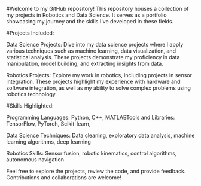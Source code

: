 #Welcome to my GitHub repository! 
This repository houses a collection of my projects in Robotics and Data Science. It serves as a portfolio showcasing my journey and the skills I've developed in these fields.

#Projects Included:

Data Science Projects: Dive into my data science projects where I apply various techniques such as machine learning, data visualization, and statistical analysis. These projects demonstrate my proficiency in data manipulation, model building, and extracting insights from data.

Robotics Projects: Explore my work in robotics, including projects in sensor integration. These projects highlight my experience with hardware and software integration, as well as my ability to solve complex problems using robotics technology.

#Skills Highlighted:

Programming Languages: Python, C++, MATLABTools and Libraries: TensorFlow, PyTorch, Scikit-learn, 

Data Science Techniques: Data cleaning, exploratory data analysis, machine learning algorithms, deep learning

Robotics Skills: Sensor fusion, robotic kinematics, control algorithms, autonomous navigation

Feel free to explore the projects, review the code, and provide feedback. Contributions and collaborations are welcome!
